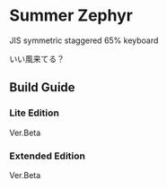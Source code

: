 # Summer Zephyr
JIS symmetric staggered 65% keyboard

いい風来てる？

## Build Guide
### Lite Edition  
Ver.Beta

### Extended Edition
Ver.Beta
